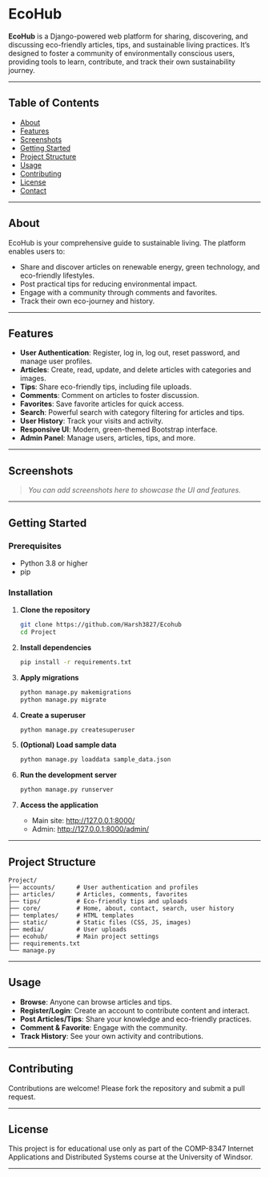 # EcoHub

**EcoHub** is a Django-powered web platform for sharing, discovering, and discussing eco-friendly articles, tips, and sustainable living practices. It’s designed to foster a community of environmentally conscious users, providing tools to learn, contribute, and track their own sustainability journey.

---

## Table of Contents

- [About](#about)
- [Features](#features)
- [Screenshots](#screenshots)
- [Getting Started](#getting-started)
- [Project Structure](#project-structure)
- [Usage](#usage)
- [Contributing](#contributing)
- [License](#license)
- [Contact](#contact)

---

## About

EcoHub is your comprehensive guide to sustainable living. The platform enables users to:
- Share and discover articles on renewable energy, green technology, and eco-friendly lifestyles.
- Post practical tips for reducing environmental impact.
- Engage with a community through comments and favorites.
- Track their own eco-journey and history.

---

## Features

- **User Authentication**: Register, log in, log out, reset password, and manage user profiles.
- **Articles**: Create, read, update, and delete articles with categories and images.
- **Tips**: Share eco-friendly tips, including file uploads.
- **Comments**: Comment on articles to foster discussion.
- **Favorites**: Save favorite articles for quick access.
- **Search**: Powerful search with category filtering for articles and tips.
- **User History**: Track your visits and activity.
- **Responsive UI**: Modern, green-themed Bootstrap interface.
- **Admin Panel**: Manage users, articles, tips, and more.

---

## Screenshots

> _You can add screenshots here to showcase the UI and features._

---

## Getting Started

### Prerequisites

- Python 3.8 or higher
- pip

### Installation

1. **Clone the repository**
   ```bash
   git clone https://github.com/Harsh3827/Ecohub
   cd Project
   ```

2. **Install dependencies**
   ```bash
   pip install -r requirements.txt
   ```

3. **Apply migrations**
   ```bash
   python manage.py makemigrations
   python manage.py migrate
   ```

4. **Create a superuser**
   ```bash
   python manage.py createsuperuser
   ```

5. **(Optional) Load sample data**
   ```bash
   python manage.py loaddata sample_data.json
   ```

6. **Run the development server**
   ```bash
   python manage.py runserver
   ```

7. **Access the application**
   - Main site: http://127.0.0.1:8000/
   - Admin: http://127.0.0.1:8000/admin/

---

## Project Structure

```
Project/
├── accounts/      # User authentication and profiles
├── articles/      # Articles, comments, favorites
├── tips/          # Eco-friendly tips and uploads
├── core/          # Home, about, contact, search, user history
├── templates/     # HTML templates
├── static/        # Static files (CSS, JS, images)
├── media/         # User uploads
├── ecohub/        # Main project settings
├── requirements.txt
└── manage.py
```

---

## Usage

- **Browse**: Anyone can browse articles and tips.
- **Register/Login**: Create an account to contribute content and interact.
- **Post Articles/Tips**: Share your knowledge and eco-friendly practices.
- **Comment & Favorite**: Engage with the community.
- **Track History**: See your own activity and contributions.

---

## Contributing

Contributions are welcome! Please fork the repository and submit a pull request.

---

## License

This project is for educational use only as part of the COMP-8347 Internet Applications and Distributed Systems course at the University of Windsor.

---
